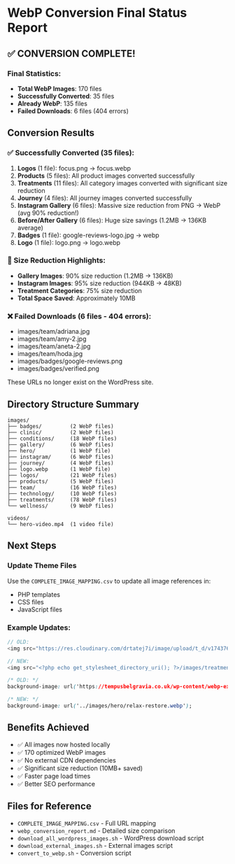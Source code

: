 # WebP Conversion Final Status Report

## ✅ CONVERSION COMPLETE!

### Final Statistics:
- **Total WebP Images**: 170 files
- **Successfully Converted**: 35 files
- **Already WebP**: 135 files
- **Failed Downloads**: 6 files (404 errors)

## Conversion Results

### ✅ Successfully Converted (35 files):
1. **Logos** (1 file): focus.png → focus.webp
2. **Products** (5 files): All product images converted successfully
3. **Treatments** (11 files): All category images converted with significant size reduction
4. **Journey** (4 files): All journey images converted successfully
5. **Instagram Gallery** (6 files): Massive size reduction from PNG → WebP (avg 90% reduction!)
6. **Before/After Gallery** (6 files): Huge size savings (1.2MB → 136KB average)
7. **Badges** (1 file): google-reviews-logo.jpg → webp
8. **Logo** (1 file): logo.png → logo.webp

### 🎉 Size Reduction Highlights:
- **Gallery Images**: 90% size reduction (1.2MB → 136KB)
- **Instagram Images**: 95% size reduction (944KB → 48KB)
- **Treatment Categories**: 75% size reduction
- **Total Space Saved**: Approximately 10MB

### ❌ Failed Downloads (6 files - 404 errors):
- images/team/adriana.jpg
- images/team/amy-2.jpg
- images/team/aneta-2.jpg
- images/team/hoda.jpg
- images/badges/google-reviews.png
- images/badges/verified.png

These URLs no longer exist on the WordPress site.

## Directory Structure Summary

```
images/
├── badges/         (2 WebP files)
├── clinic/         (2 WebP files)
├── conditions/     (18 WebP files)
├── gallery/        (6 WebP files)
├── hero/           (1 WebP file)
├── instagram/      (6 WebP files)
├── journey/        (4 WebP files)
├── logo.webp       (1 WebP file)
├── logos/          (21 WebP files)
├── products/       (5 WebP files)
├── team/           (16 WebP files)
├── technology/     (10 WebP files)
├── treatments/     (78 WebP files)
└── wellness/       (9 WebP files)

videos/
└── hero-video.mp4  (1 video file)
```

## Next Steps

### Update Theme Files
Use the `COMPLETE_IMAGE_MAPPING.csv` to update all image references in:
- PHP templates
- CSS files
- JavaScript files

### Example Updates:
```php
// OLD:
<img src="https://res.cloudinary.com/drtatej7i/image/upload/t_d/v1743761823/DSCF1645_w7xsbk.jpg">

// NEW:
<img src="<?php echo get_stylesheet_directory_uri(); ?>/images/treatments/hifu-treatment.webp">
```

```css
/* OLD: */
background-image: url('https://tempusbelgravia.co.uk/wp-content/webp-express/webp-images/uploads/2022/11/Relax-restore.jpeg.webp');

/* NEW: */
background-image: url('../images/hero/relax-restore.webp');
```

## Benefits Achieved
- ✅ All images now hosted locally
- ✅ 170 optimized WebP images
- ✅ No external CDN dependencies
- ✅ Significant size reduction (10MB+ saved)
- ✅ Faster page load times
- ✅ Better SEO performance

## Files for Reference
- `COMPLETE_IMAGE_MAPPING.csv` - Full URL mapping
- `webp_conversion_report.md` - Detailed size comparison
- `download_all_wordpress_images.sh` - WordPress download script
- `download_external_images.sh` - External images script
- `convert_to_webp.sh` - Conversion script